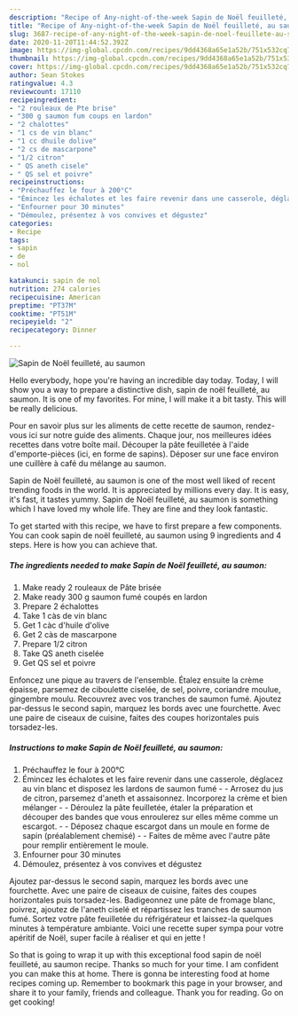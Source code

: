 ```yaml
---
description: "Recipe of Any-night-of-the-week Sapin de Noël feuilleté, au saumon"
title: "Recipe of Any-night-of-the-week Sapin de Noël feuilleté, au saumon"
slug: 3687-recipe-of-any-night-of-the-week-sapin-de-noel-feuillete-au-saumon
date: 2020-11-20T11:44:52.392Z
image: https://img-global.cpcdn.com/recipes/9dd4368a65e1a52b/751x532cq70/sapin-de-noel-feuillete-au-saumon-photo-principale-de-la-recette.jpg
thumbnail: https://img-global.cpcdn.com/recipes/9dd4368a65e1a52b/751x532cq70/sapin-de-noel-feuillete-au-saumon-photo-principale-de-la-recette.jpg
cover: https://img-global.cpcdn.com/recipes/9dd4368a65e1a52b/751x532cq70/sapin-de-noel-feuillete-au-saumon-photo-principale-de-la-recette.jpg
author: Sean Stokes
ratingvalue: 4.3
reviewcount: 17110
recipeingredient:
- "2 rouleaux de Pte brise"
- "300 g saumon fum coups en lardon"
- "2 chalottes"
- "1 cs de vin blanc"
- "1 cc dhuile dolive"
- "2 cs de mascarpone"
- "1/2 citron"
- " QS aneth cisele"
- " QS sel et poivre"
recipeinstructions:
- "Préchauffez le four à 200°C"
- "Émincez les échalotes et les faire revenir dans une casserole, déglacez au vin blanc et disposez les lardons de saumon fumé  Arrosez du jus de citron, parsemez d&#39;aneth et assaisonnez. Incorporez la crème et bien mélanger  Déroulez la pâte feuilletée, étaler la préparation et découper des bandes que vous enroulerez sur elles même comme un escargot.  Déposez chaque escargot dans un moule en forme de sapin (préalablement chemisé)  Faites de même avec l&#39;autre pâte pour remplir entièrement le moule."
- "Enfourner pour 30 minutes"
- "Démoulez, présentez à vos convives et dégustez"
categories:
- Recipe
tags:
- sapin
- de
- nol

katakunci: sapin de nol 
nutrition: 274 calories
recipecuisine: American
preptime: "PT37M"
cooktime: "PT51M"
recipeyield: "2"
recipecategory: Dinner

---
```



![Sapin de Noël feuilleté, au saumon](https://img-global.cpcdn.com/recipes/9dd4368a65e1a52b/751x532cq70/sapin-de-noel-feuillete-au-saumon-photo-principale-de-la-recette.jpg)

Hello everybody, hope you're having an incredible day today. Today, I will show you a way to prepare a distinctive dish, sapin de noël feuilleté, au saumon. It is one of my favorites. For mine, I will make it a bit tasty. This will be really delicious.

Pour en savoir plus sur les aliments de cette recette de saumon, rendez-vous ici sur notre guide des aliments. Chaque jour, nos meilleures idées recettes dans votre boîte mail. Découper la pâte feuilletée à l&#39;aide d&#39;emporte-pièces (ici, en forme de sapins). Déposer sur une face environ une cuillère à café du mélange au saumon.

Sapin de Noël feuilleté, au saumon is one of the most well liked of recent trending foods in the world. It is appreciated by millions every day. It is easy, it's fast, it tastes yummy. Sapin de Noël feuilleté, au saumon is something which I have loved my whole life. They are fine and they look fantastic.


To get started with this recipe, we have to first prepare a few components. You can cook sapin de noël feuilleté, au saumon using 9 ingredients and 4 steps. Here is how you can achieve that.

<!--inarticleads1-->

##### The ingredients needed to make Sapin de Noël feuilleté, au saumon:

1. Make ready 2 rouleaux de Pâte brisée
1. Make ready 300 g saumon fumé coupés en lardon
1. Prepare 2 échalottes
1. Take 1 càs de vin blanc
1. Get 1 càc d&#39;huile d&#39;olive
1. Get 2 càs de mascarpone
1. Prepare 1/2 citron
1. Take  QS aneth ciselée
1. Get  QS sel et poivre


Enfoncez une pique au travers de l&#39;ensemble. Étalez ensuite la crème épaisse, parsemez de ciboulette ciselée, de sel, poivre, coriandre moulue, gingembre moulu. Recouvrez avec vos tranches de saumon fumé. Ajoutez par-dessus le second sapin, marquez les bords avec une fourchette. Avec une paire de ciseaux de cuisine, faites des coupes horizontales puis torsadez-les. 

<!--inarticleads2-->

##### Instructions to make Sapin de Noël feuilleté, au saumon:

1. Préchauffez le four à 200°C
1. Émincez les échalotes et les faire revenir dans une casserole, déglacez au vin blanc et disposez les lardons de saumon fumé -  - Arrosez du jus de citron, parsemez d&#39;aneth et assaisonnez. Incorporez la crème et bien mélanger -  - Déroulez la pâte feuilletée, étaler la préparation et découper des bandes que vous enroulerez sur elles même comme un escargot. -  - Déposez chaque escargot dans un moule en forme de sapin (préalablement chemisé) -  - Faites de même avec l&#39;autre pâte pour remplir entièrement le moule.
1. Enfourner pour 30 minutes
1. Démoulez, présentez à vos convives et dégustez


Ajoutez par-dessus le second sapin, marquez les bords avec une fourchette. Avec une paire de ciseaux de cuisine, faites des coupes horizontales puis torsadez-les. Badigeonnez une pâte de fromage blanc, poivrez, ajoutez de l&#39;aneth ciselé et répartissez les tranches de saumon fumé. Sortez votre pâte feuilletée du réfrigérateur et laissez-la quelques minutes à température ambiante. Voici une recette super sympa pour votre apéritif de Noël, super facile à réaliser et qui en jette ! 

So that is going to wrap it up with this exceptional food sapin de noël feuilleté, au saumon recipe. Thanks so much for your time. I am confident you can make this at home. There is gonna be interesting food at home recipes coming up. Remember to bookmark this page in your browser, and share it to your family, friends and colleague. Thank you for reading. Go on get cooking!
